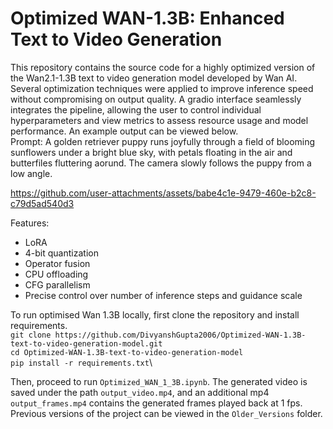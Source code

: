 # Optimized WAN-1.3B: Enhanced Text to Video Generation

This repository contains the source code for a highly optimized version of the Wan2.1-1.3B text to video generation model developed by Wan AI. Several optimization techniques were applied to improve inference speed without compromising on output quality. A gradio interface seamlessly integrates the pipeline, allowing the user to control individual hyperparameters and view metrics to assess resource usage and model performance. An example output can be viewed below.\
Prompt: A golden retriever puppy runs joyfully through a field of blooming sunflowers under a bright blue sky, with petals floating in the air and butterfiles fluttering aorund. The camera slowly follows the puppy from a low angle.

https://github.com/user-attachments/assets/babe4c1e-9479-460e-b2c8-c79d5ad540d3

Features:
- LoRA
- 4-bit quantization
- Operator fusion
- CPU offloading
- CFG parallelism
- Precise control over number of inference steps and guidance scale


To run optimised Wan 1.3B locally, first clone the repository and install requirements.\
```git clone https://github.com/DivyanshGupta2006/Optimized-WAN-1.3B-text-to-video-generation-model.git```\
```cd Optimized-WAN-1.3B-text-to-video-generation-model```\
```pip install -r requirements.txt```\

Then, proceed to run ```Optimized_WAN_1_3B.ipynb```. The generated video is saved under the path ```output_video.mp4```, and an additional mp4 ```output_frames.mp4``` contains the generated frames played back at 1 fps.
Previous versions of the project can be viewed in the ```Older_Versions``` folder.
